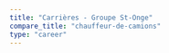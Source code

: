 ```yaml
---
title: "Carrières - Groupe St-Onge"
compare_title: "chauffeur-de-camions"
type: "career"
---
```

